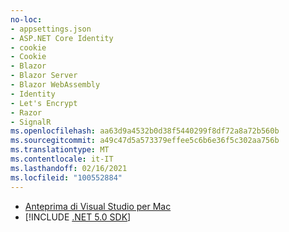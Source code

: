 ```yaml
---
no-loc:
- appsettings.json
- ASP.NET Core Identity
- cookie
- Cookie
- Blazor
- Blazor Server
- Blazor WebAssembly
- Identity
- Let's Encrypt
- Razor
- SignalR
ms.openlocfilehash: aa63d9a4532b0d38f5440299f8df72a8a72b560b
ms.sourcegitcommit: a49c47d5a573379effee5c6b6e36f5c302aa756b
ms.translationtype: MT
ms.contentlocale: it-IT
ms.lasthandoff: 02/16/2021
ms.locfileid: "100552884"
---
```

* [Anteprima di Visual Studio per Mac](https://visualstudio.microsoft.com/vs/mac/)
* [!INCLUDE [.NET 5.0 SDK](~/includes/5.0-SDK.md)]

